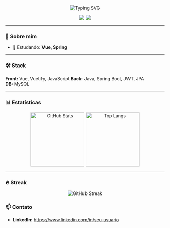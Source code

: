 
<!-- Título com efeito de digitação -->
<p align="center">
  <img src="https://readme-typing-svg.demolab.com?font=JetBrains+Mono&size=26&pause=1200&center=true&vCenter=true&width=800&lines=Luis+Eduardo;Desenvolvedor+%7C+Apaixonado+por+Open+Source;Bem-vindo+ao+meu+GitHub+%F0%9F%91%8B" alt="Typing SVG" />
</p>

<!-- Badges rápidos -->
<p align="center">
  <a href="https://github.com/devtuca"><img src="https://img.shields.io/badge/Follow-@devtuca-black?logo=github"></a>
  <img src="https://img.shields.io/badge/-LinkedIn-blue?style=flat-square&logo=Linkedin&logoColor=white&link=www.linkedin.com/in/luis-eduardo-2aaa60388"/>


 
</p>

---

### 👋 Sobre mim
- 🌱 Estudando: **Vue, Spring**

---

### 🛠️ Stack
**Front:** Vue, Vuetify, JavaScript
**Back:** Java, Spring Boot, JWT, JPA  
**DB:** MySQL

---

### 📊 Estatísticas
<p align="center">
  <img height="170" src="https://github-readme-stats.vercel.app/api?username=devtuca&show_icons=true&theme=radical&hide_title=true" alt="GitHub Stats" />
  <img height="170" src="https://github-readme-stats.vercel.app/api/top-langs/?username=devtuca&layout=compact&theme=radical&langs_count=8" alt="Top Langs" />
</p>

---

### 🔥 Streak
<p align="center">
  <img src="https://streak-stats.demolab.com?user=devtuca&theme=radical&hide_border=true" alt="GitHub Streak" />
</p>


### 📫 Contato
- **LinkedIn:** [https://www.linkedin.com/in/seu-usuario  ](https://www.linkedin.com/in/luis-eduardo-50765a382/)

